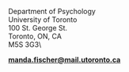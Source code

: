 Department of Psychology\
University of Toronto\
100 St. George St.\
Toronto, ON, CA\
M5S 3G3\

**[manda.fischer@mail.utoronto.ca](mailto:manda.fischer@mail.utoronto.ca)**



